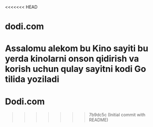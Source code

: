 <<<<<<< HEAD
# dodi.com
Assalomu alekom bu Kino sayiti bu yerda kinolarni onson qidirish va korish uchun qulay sayitni kodi Go tilida yoziladi 
=======
# Dodi.com
>>>>>>> 7b9dc5c (Initial commit with README)
